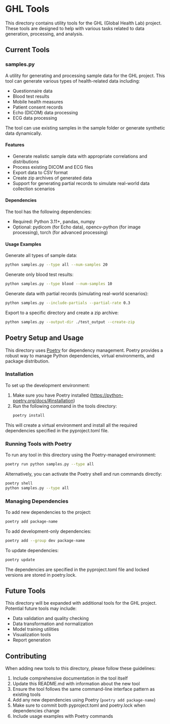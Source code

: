 # GHL Tools

This directory contains utility tools for the GHL (Global Health Lab) project. These tools are designed to help with various tasks related to data generation, processing, and analysis.

## Current Tools

### samples.py

A utility for generating and processing sample data for the GHL project. This tool can generate various types of health-related data including:

- Questionnaire data
- Blood test results
- Mobile health measures
- Patient consent records
- Echo (DICOM) data processing
- ECG data processing

The tool can use existing samples in the sample folder or generate synthetic data dynamically.

#### Features

- Generate realistic sample data with appropriate correlations and distributions
- Process existing DICOM and ECG files
- Export data to CSV format
- Create zip archives of generated data
- Support for generating partial records to simulate real-world data collection scenarios

#### Dependencies

The tool has the following dependencies:
- Required: Python 3.11+, pandas, numpy
- Optional: pydicom (for Echo data), opencv-python (for image processing), torch (for advanced processing)

#### Usage Examples

Generate all types of sample data:
```bash
python samples.py --type all --num-samples 20
```

Generate only blood test results:
```bash
python samples.py --type blood --num-samples 10
```

Generate data with partial records (simulating real-world scenarios):
```bash
python samples.py --include-partials --partial-rate 0.3
```

Export to a specific directory and create a zip archive:
```bash
python samples.py --output-dir ./test_output --create-zip
```

## Poetry Setup and Usage

This directory uses [Poetry](https://python-poetry.org/) for dependency management. Poetry provides a robust way to manage Python dependencies, virtual environments, and package distribution.

### Installation

To set up the development environment:

1. Make sure you have Poetry installed (https://python-poetry.org/docs/#installation)
2. Run the following command in the tools directory:
   ```bash
   poetry install
   ```

This will create a virtual environment and install all the required dependencies specified in the pyproject.toml file.

### Running Tools with Poetry

To run any tool in this directory using the Poetry-managed environment:

```bash
poetry run python samples.py --type all
```

Alternatively, you can activate the Poetry shell and run commands directly:

```bash
poetry shell
python samples.py --type all
```

### Managing Dependencies

To add new dependencies to the project:

```bash
poetry add package-name
```

To add development-only dependencies:

```bash
poetry add --group dev package-name
```

To update dependencies:

```bash
poetry update
```

The dependencies are specified in the pyproject.toml file and locked versions are stored in poetry.lock.

## Future Tools

This directory will be expanded with additional tools for the GHL project. Potential future tools may include:

- Data validation and quality checking
- Data transformation and normalization
- Model training utilities
- Visualization tools
- Report generation

## Contributing

When adding new tools to this directory, please follow these guidelines:
1. Include comprehensive documentation in the tool itself
2. Update this README.md with information about the new tool
3. Ensure the tool follows the same command-line interface pattern as existing tools
4. Add any new dependencies using Poetry (`poetry add package-name`)
5. Make sure to commit both pyproject.toml and poetry.lock when dependencies change
6. Include usage examples with Poetry commands
